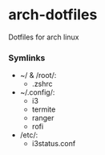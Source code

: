 # arch-dotfiles
Dotfiles for arch linux 

### Symlinks
* ~/ & /root/:
    * .zshrc
* ~/.config/:
    * i3
    * termite
    * ranger
    * rofi
* /etc/:
    * i3status.conf
